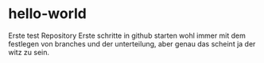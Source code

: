# hello-world
Erste test Repository
Erste schritte in github starten wohl immer mit dem festlegen von branches und der unterteilung, aber genau das scheint ja der witz zu sein.
